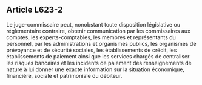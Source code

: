 Article L623-2
----
Le juge-commissaire peut, nonobstant toute disposition législative ou
réglementaire contraire, obtenir communication par les commissaires aux comptes,
les experts-comptables, les membres et représentants du personnel, par les
administrations et organismes publics, les organismes de prévoyance et de
sécurité sociales, les établissements de crédit, les établissements de paiement
ainsi que les services chargés de centraliser les risques bancaires et les
incidents de paiement des renseignements de nature à lui donner une exacte
information sur la situation économique, financière, sociale et patrimoniale du
débiteur.
